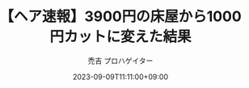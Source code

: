 ---
title: "【ヘア速報】3900円の床屋から1000円カットに変えた結果"
full_url: "https://hagelicious.com/hage230909f/"
short_url: "hagelicious"
date: 2023-09-09T11:11:00+09:00
draft: false
author: ['禿吉 プロハゲイター']
categories: ['散髪', 'コンプレックス', 'トレンド']
---